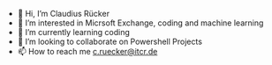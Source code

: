 - 👋 Hi, I’m Claudius Rücker
- 👀 I’m interested in Micrsoft Exchange, coding and machine learning
- 🌱 I’m currently learning coding 
- 💞️ I’m looking to collaborate on Powershell Projects
- 📫 How to reach me c.ruecker@itcr.de
